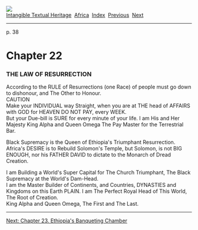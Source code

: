 [![](../../cdshop/ithlogo.png)](../../index)  
[Intangible Textual Heritage](../../index)  [Africa](../index) 
[Index](index)  [Previous](rps23)  [Next](rps25) 

------------------------------------------------------------------------

<span id="page_38">p. 38</span>

# Chapter 22

### THE LAW OF RESURRECTION

According to the RULE of Resurrections (one Race) of people must go down
to dishonour, and The Other to Honour.  
CAUTION  
Make your INDIVIDUAL way Straight, when you are at THE head of AFFAIRS
with GOD for HEAVEN DO NOT PAY, every WEEK.  
But your Due-bill is SURE for every minute of your life. I am His and
Her Majesty King Alpha and Queen Omega The Pay Master for the
Terrestrial Bar.

Black Supremacy is the Queen of Ethiopia's Triumphant Resurrection.  
Africa's DESIRE is to Rebuild Solomon's Temple, but Solomon, is not BIG
ENOUGH, nor his FATHER DAVID to dictate to the Monarch of Dread
Creation.

I am Building a World's Super Capital for The Church Triumphant, The
Black Supremacy at the World's Dam-Head.  
I am the Master Builder of Continents, and Countries, DYNASTIES and
Kingdoms on this Earth PLAIN. I am The Perfect Royal Head of This World,
The Root of Creation.  
King Alpha and Queen Omega, The First and The Last.

------------------------------------------------------------------------

[Next: Chapter 23. Ethiopia's Banqueting Chamber](rps25)
